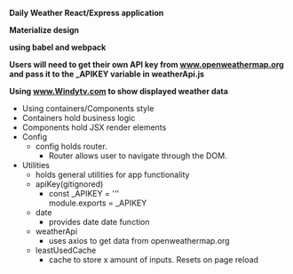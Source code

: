 
**Daily Weather React/Express application**

**Materialize design**

**using babel and webpack**


**Users will need to get their own API key from www.openweathermap.org and pass it to the _APIKEY variable in weatherApi.js**

**Using www.Windytv.com to show displayed weather data**

- Using containers/Components style
 - Containers hold business logic
 - Components hold JSX render elements
- Config
  - config holds router.
    - Router allows user to navigate through the DOM.
- Utilities
  - holds general utilities for app functionality
   - apiKey(gitignored)
      - const _APIKEY = '<APIKEY>'' <br />
        module.exports = _APIKEY
    - date
      - provides date date function
    - weatherApi
      - uses axios to get data from openweathermap.org
    - leastUsedCache
      - cache to store x amount of inputs. Resets on page reload
